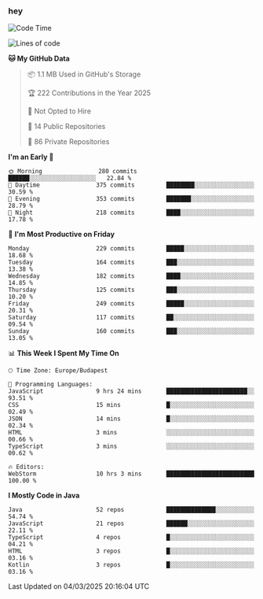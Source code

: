 ### hey

<!--START_SECTION:waka-->
![Code Time](http://img.shields.io/badge/Code%20Time-1%2C119%20hrs%2032%20mins-blue)

![Lines of code](https://img.shields.io/badge/From%20Hello%20World%20I%27ve%20Written-2.4%20million%20lines%20of%20code-blue)

**🐱 My GitHub Data** 

> 📦 1.1 MB Used in GitHub's Storage 
 > 
> 🏆 222 Contributions in the Year 2025
 > 
> 🚫 Not Opted to Hire
 > 
> 📜 14 Public Repositories 
 > 
> 🔑 86 Private Repositories 
 > 
**I'm an Early 🐤** 

```text
🌞 Morning                280 commits         ██████░░░░░░░░░░░░░░░░░░░   22.84 % 
🌆 Daytime                375 commits         ████████░░░░░░░░░░░░░░░░░   30.59 % 
🌃 Evening                353 commits         ███████░░░░░░░░░░░░░░░░░░   28.79 % 
🌙 Night                  218 commits         ████░░░░░░░░░░░░░░░░░░░░░   17.78 % 
```
📅 **I'm Most Productive on Friday** 

```text
Monday                   229 commits         █████░░░░░░░░░░░░░░░░░░░░   18.68 % 
Tuesday                  164 commits         ███░░░░░░░░░░░░░░░░░░░░░░   13.38 % 
Wednesday                182 commits         ████░░░░░░░░░░░░░░░░░░░░░   14.85 % 
Thursday                 125 commits         ███░░░░░░░░░░░░░░░░░░░░░░   10.20 % 
Friday                   249 commits         █████░░░░░░░░░░░░░░░░░░░░   20.31 % 
Saturday                 117 commits         ██░░░░░░░░░░░░░░░░░░░░░░░   09.54 % 
Sunday                   160 commits         ███░░░░░░░░░░░░░░░░░░░░░░   13.05 % 
```


📊 **This Week I Spent My Time On** 

```text
🕑︎ Time Zone: Europe/Budapest

💬 Programming Languages: 
JavaScript               9 hrs 24 mins       ███████████████████████░░   93.51 % 
CSS                      15 mins             █░░░░░░░░░░░░░░░░░░░░░░░░   02.49 % 
JSON                     14 mins             █░░░░░░░░░░░░░░░░░░░░░░░░   02.34 % 
HTML                     3 mins              ░░░░░░░░░░░░░░░░░░░░░░░░░   00.66 % 
TypeScript               3 mins              ░░░░░░░░░░░░░░░░░░░░░░░░░   00.62 % 

🔥 Editors: 
WebStorm                 10 hrs 3 mins       █████████████████████████   100.00 % 
```

**I Mostly Code in Java** 

```text
Java                     52 repos            ██████████████░░░░░░░░░░░   54.74 % 
JavaScript               21 repos            ██████░░░░░░░░░░░░░░░░░░░   22.11 % 
TypeScript               4 repos             █░░░░░░░░░░░░░░░░░░░░░░░░   04.21 % 
HTML                     3 repos             █░░░░░░░░░░░░░░░░░░░░░░░░   03.16 % 
Kotlin                   3 repos             █░░░░░░░░░░░░░░░░░░░░░░░░   03.16 % 
```




 Last Updated on 04/03/2025 20:16:04 UTC
<!--END_SECTION:waka-->
